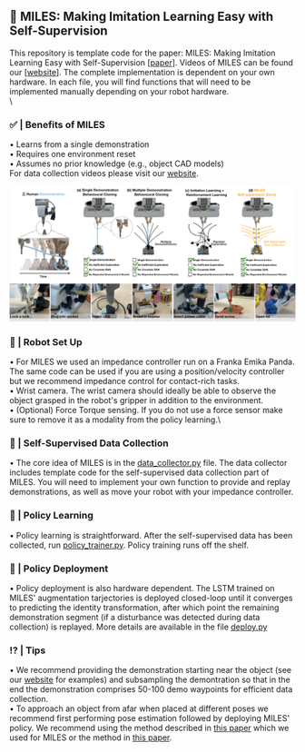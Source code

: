 ## 🤖 MILES: Making Imitation Learning Easy with Self-Supervision
This repository is template code for the paper: MILES: Making Imitation Learning Easy with Self-Supervision [[paper](https://arxiv.org/abs/2410.19693)]. 
Videos of MILES can be found our [[website](https://www.robot-learning.uk/miles)]. The complete implementation is dependent on your own hardware. In each file, you will find functions that will need to be implemented manually depending on your robot hardware.\
\
### ✅ | Benefits of MILES
• Learns from a single demonstration\
• Requires one environment reset\
• Assumes no prior knowledge (e.g., object CAD models)\
For data collection videos please visit our [website](https://www.robot-learning.uk/miles).

![teaser](./img/fig.png)

### 🔩 | Robot Set Up
• For MILES we used an impedance controller run on a Franka Emika Panda. The same code can be used if you are using a position/velocity controller but we recommend impedance control for contact-rich tasks. \
• Wrist camera. The wrist camera should ideally be able to observe the object grasped in the robot's gripper in addition to the environment.\
• (Optional) Force Torque sensing. If you do not use a force sensor make sure to remove it as a modality from the policy learning.\


### 🦾 | Self-Supervised Data Collection
• The core idea of MILES is in the [data_collector.py](./data_collector.py) file. The data collector includes template code for the self-supervised data collection part of MILES. You will need to implement your own function to provide and replay demonstrations, as well as move your robot with your impedance controller. 

### 🧠 | Policy Learning

• Policy learning is straightforward. After the self-supervised data has been collected, run [policy_trainer.py](./policy_trainer.py). Policy training runs off the shelf.

### 🔭 | Policy Deployment 

• Policy deployment is also hardware dependent. The LSTM trained on MILES' augmentation tarjectories is deployed closed-loop until it converges to predicting the identity transformation, after which point the remaining demonstration segment (if a disturbance was detected during data collection) is replayed. More details are available in the file [deploy.py](./deploy.py)

### ⁉️ | Tips

• We recommend providing the demonstration starting near the object (see our [website](https://www.robot-learning.uk/miles) for examples) and subsampling the demontration so that in the end the demonstration comprises 50-100 demo waypoints for efficient data collection.\
• To approach an object from afar when placed at different poses we recommend first performing pose estimation followed by deploying MILES' policy. We recommend using the method described in [this paper](https://arxiv.org/abs/2105.06411) which we used for MILES or the method in [this paper](https://arxiv.org/abs/2310.12077).

